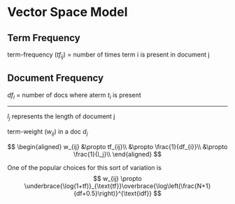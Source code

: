 # Vector Space Model

## Term Frequency

term-frequency ($tf_{ij}$) = number of times term i is present in document j

## Document Frequency

$df_{i}$ = number of docs where aterm $t_i$ is present

--- 

$l_j$ represents the length of document j

term-weight ($w_{ij}$) in a doc $d_j$ 

$$
\begin{aligned}
    w_{ij} &\propto tf_{ij}\\
     &\propto \frac{1}{df_{i}}\\
     &\propto \frac{1}{l_j}\\
\end{aligned}
$$

One of the popular choices for this sort of variation is 
$$
w_{ij} \propto \underbrace{\log(1+tf)}_{\text{tf}}\overbrace{\log\left(\frac{N+1}{df+0.5}\right)}^{\text{idf}}
$$

